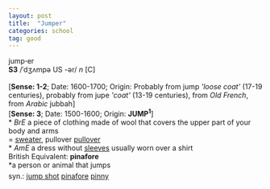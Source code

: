 ```yaml
---
layout: post
title:  "Jumper"
categories: school
tag: good
---
```

<DIV style="MARGIN: 0px 0px 5px">jump<B>·</B>er<BR><B>S3</B> /ˈdʒʌmpə US -ər/ <I>n</I> [C] <BR><BR>[<B>Sense: 1-2</B>; Date: 1600-1700; Origin: Probably from jump <I>'loose coat'</I> (17-19 centuries), probably from jupe <I>'coat'</I> (13-19 centuries), from <I>Old French</I>, from <I>Arabic</I> jubbah]<BR>[<B>Sense: 3</B>; Date: 1500-1600; Origin: <B>JUMP<SUP>1</SUP></B>]<BR>* <I>BrE</I> a piece of clothing made of wool that covers the upper part of your body and arms<BR>= <A href="{{ site.baseurl }}/sweater"><U>sweater</U></A>, pullover <A href="{{ site.baseurl }}/pullover"><U>pullover</U></A><BR>* <I>AmE</I> a dress without <A href="{{ site.baseurl }}/sleeve"><U>sleeves</U></A> usually worn over a shirt<BR>British Equivalent: <B>pinafore</B><BR>*a person or animal that jumps</DIV>
<DIV style="MARGIN: 0px 0px 5px">
<DIV style="MARGIN: 4px 0px">syn.: <A href="{{ site.baseurl }}/jump%20shot"><U>jump shot</U></A> <A href="{{ site.baseurl }}/pinafore"><U>pinafore</U></A> <A href="{{ site.baseurl }}/pinny"><U>pinny</U></A></DIV></DIV>
